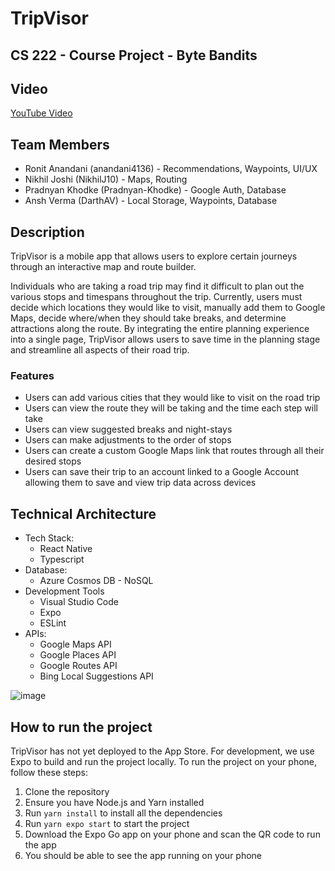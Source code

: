 ﻿# TripVisor
## **CS 222 - Course Project - Byte Bandits**

## Video
[YouTube Video](https://youtu.be/dJn0BEAKQeY)

## Team Members
- Ronit Anandani (anandani4136) - Recommendations, Waypoints, UI/UX
- Nikhil Joshi (NikhilJ10) - Maps, Routing
- Pradnyan Khodke (Pradnyan-Khodke) - Google Auth, Database
- Ansh Verma (DarthAV) - Local Storage, Waypoints, Database

## Description
TripVisor is a mobile app that allows users to explore certain journeys through an interactive map and route builder.

Individuals who are taking a road trip may find it difficult to plan out the various stops and timespans throughout the trip. Currently, users must decide which locations they would like to visit, manually add them to Google Maps, decide where/when they should take breaks, and determine attractions along the route. By integrating the entire planning experience into a single page, TripVisor allows users to save time in the planning stage and streamline all aspects of their road trip.

### Features
- Users can add various cities that they would like to visit on the road trip
- Users can view the route they will be taking and the time each step will take
- Users can view suggested breaks and night-stays
- Users can make adjustments to the order of stops 
- Users can create a custom Google Maps link that routes through all their desired stops
- Users can save their trip to an account linked to a Google Account allowing them to save and view trip data across devices

## Technical Architecture
- Tech Stack: 
    - React Native
    - Typescript
- Database: 
    - Azure Cosmos DB - NoSQL
- Development Tools
    - Visual Studio Code
    - Expo
    - ESLint
- APIs: 
    - Google Maps API
    - Google Places API
    - Google Routes API
    - Bing Local Suggestions API

![image](https://user-images.githubusercontent.com/29022142/236038610-c036e7d6-003a-43b7-9c1c-f0f2925e7621.png)



## How to run the project
TripVisor has not yet deployed to the App Store. For development, we use Expo to build and run the project locally. To run the project on your phone, follow these steps:
1. Clone the repository
2. Ensure you have Node.js and Yarn installed
3. Run `yarn install` to install all the dependencies
4. Run `yarn expo start` to start the project
5. Download the Expo Go app on your phone and scan the QR code to run the app
6. You should be able to see the app running on your phone

